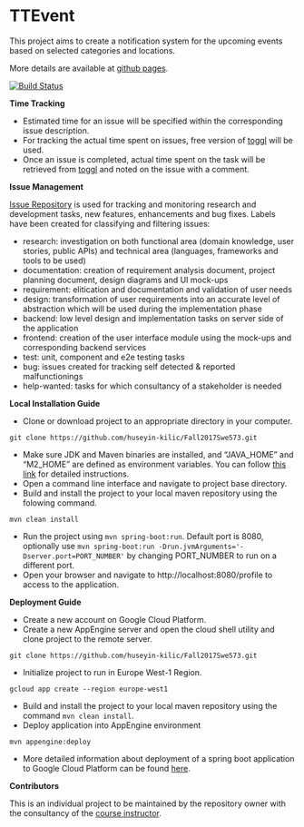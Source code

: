 # TTEvent

This project aims to create a notification system for the upcoming events based on selected categories and locations. 

More details are available at [github pages](https://huseyin-kilic.github.io/Fall2017Swe573/).

[![Build Status](https://travis-ci.org/huseyin-kilic/Fall2017Swe573.svg?branch=master)](https://travis-ci.org/huseyin-kilic/Fall2017Swe573)

**Time Tracking**

* Estimated time for an issue will be specified within the corresponding issue description. 
* For tracking the actual time spent on issues, free version of [toggl](https://toggl.com) will be used.
* Once an issue is completed, actual time spent on the task will be retrieved from [toggl](https://toggl.com) and noted on the issue with a comment.

**Issue Management**

[Issue Repository](https://github.com/huseyin-kilic/Fall2017Swe573/issues) is used for tracking and monitoring research and development tasks, new features, enhancements and bug fixes. Labels have been created for classifying and filtering issues:
* research: investigation on both functional area (domain knowledge, user stories, public APIs) and technical area (languages, frameworks and tools to be used)  
* documentation: creation of requirement analysis document, project planning document, design diagrams and UI mock-ups
* requirement: elitication and documentation and validation of user needs
* design: transformation of user requirements into an accurate level of abstraction which will be used during the implementation phase
* backend: low level design and implementation tasks on server side of the application
* frontend: creation of the user interface module using the mock-ups and corresponding backend services
* test: unit, component and e2e testing tasks
* bug: issues created for tracking self detected & reported malfunctionings
* help-wanted: tasks for which consultancy of a stakeholder is needed


**Local Installation Guide**
* Clone or download project to an appropriate directory in your computer.

`git clone https://github.com/huseyin-kilic/Fall2017Swe573.git`
* Make sure JDK and Maven binaries are installed, and “JAVA_HOME” and “M2_HOME” are defined as environment variables. You can follow [this link](https://www.mkyong.com/maven/how-to-install-maven-in-windows/) for detailed instructions.
* Open a command line interface and navigate to project base directory. 
* Build and install the project to your local maven repository using the folowing command. 

`mvn clean install`
* Run the project using `mvn spring-boot:run`. Default port is 8080, optionally use `mvn spring-boot:run -Drun.jvmArguments='-Dserver.port=PORT_NUMBER'` by changing PORT_NUMBER to run on a different port.
* Open your browser and navigate to http://localhost:8080/profile to access to the application. 

**Deployment Guide**
* Create a new account on Google Cloud Platform.
* Create a new AppEngine server and open the cloud shell utility and clone project to the remote server.

`git clone https://github.com/huseyin-kilic/Fall2017Swe573.git`
* Initialize project to run in Europe West-1 Region.

`gcloud app create --region europe-west1`
* Build and install the project to your local maven repository using the command `mvn clean install`.
* Deploy application into AppEngine environment

`mvn appengine:deploy`
* More detailed information about deployment of a spring boot application to Google Cloud Platform can be found [here](https://codelabs.developers.google.com/codelabs/cloud-app-engine-springboot/index.html).


**Contributors**

This is an individual project to be maintained by the repository owner with the consultancy of the [course instructor](https://github.com/uskudarli).
